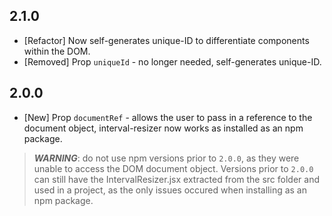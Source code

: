 ## **2.1.0**
- [Refactor] Now self-generates unique-ID to differentiate components within the
DOM.
- [Removed] Prop `uniqueId` - no longer needed, self-generates unique-ID.

## **2.0.0**
- [New] Prop `documentRef` - allows the user to pass in a reference to the
document object, interval-resizer now works as installed as an npm package.

> ***WARNING***: do not use npm versions prior to `2.0.0`, as they were unable
> to access the DOM document object. Versions prior to `2.0.0` can still have
> the IntervalResizer.jsx extracted from the src folder and used in a project,
> as the only issues occured when installing as an npm package.